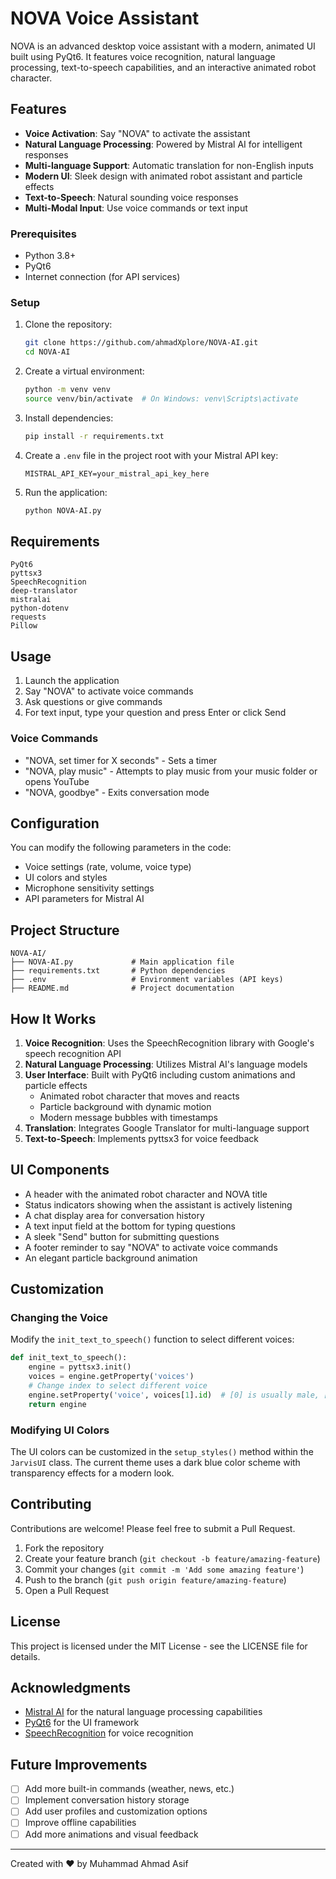 # NOVA Voice Assistant

NOVA is an advanced desktop voice assistant with a modern, animated UI built using PyQt6. It features voice recognition, natural language processing, text-to-speech capabilities, and an interactive animated robot character.


## Features

- **Voice Activation**: Say "NOVA" to activate the assistant
- **Natural Language Processing**: Powered by Mistral AI for intelligent responses
- **Multi-language Support**: Automatic translation for non-English inputs
- **Modern UI**: Sleek design with animated robot assistant and particle effects
- **Text-to-Speech**: Natural sounding voice responses
- **Multi-Modal Input**: Use voice commands or text input

### Prerequisites

- Python 3.8+
- PyQt6
- Internet connection (for API services)

### Setup

1. Clone the repository:
   ```bash
   git clone https://github.com/ahmadXplore/NOVA-AI.git
   cd NOVA-AI
   ```

2. Create a virtual environment:
   ```bash
   python -m venv venv
   source venv/bin/activate  # On Windows: venv\Scripts\activate
   ```

3. Install dependencies:
   ```bash
   pip install -r requirements.txt
   ```

4. Create a `.env` file in the project root with your Mistral API key:
   ```
   MISTRAL_API_KEY=your_mistral_api_key_here
   ```

5. Run the application:
   ```bash
   python NOVA-AI.py
   ```

## Requirements

```
PyQt6
pyttsx3
SpeechRecognition
deep-translator
mistralai
python-dotenv
requests
Pillow
```

## Usage

1. Launch the application
2. Say "NOVA" to activate voice commands
3. Ask questions or give commands
4. For text input, type your question and press Enter or click Send

### Voice Commands

- "NOVA, set timer for X seconds" - Sets a timer
- "NOVA, play music" - Attempts to play music from your music folder or opens YouTube
- "NOVA, goodbye" - Exits conversation mode

## Configuration

You can modify the following parameters in the code:

- Voice settings (rate, volume, voice type)
- UI colors and styles
- Microphone sensitivity settings
- API parameters for Mistral AI

## Project Structure

```
NOVA-AI/
├── NOVA-AI.py             # Main application file
├── requirements.txt       # Python dependencies
├── .env                   # Environment variables (API keys)
├── README.md              # Project documentation
```

## How It Works

1. **Voice Recognition**: Uses the SpeechRecognition library with Google's speech recognition API
2. **Natural Language Processing**: Utilizes Mistral AI's language models
3. **User Interface**: Built with PyQt6 including custom animations and particle effects
   - Animated robot character that moves and reacts
   - Particle background with dynamic motion
   - Modern message bubbles with timestamps
4. **Translation**: Integrates Google Translator for multi-language support
5. **Text-to-Speech**: Implements pyttsx3 for voice feedback

## UI Components

- A header with the animated robot character and NOVA title
- Status indicators showing when the assistant is actively listening
- A chat display area for conversation history
- A text input field at the bottom for typing questions
- A sleek "Send" button for submitting questions
- A footer reminder to say "NOVA" to activate voice commands
- An elegant particle background animation

## Customization

### Changing the Voice

Modify the `init_text_to_speech()` function to select different voices:

```python
def init_text_to_speech():
    engine = pyttsx3.init()
    voices = engine.getProperty('voices')
    # Change index to select different voice
    engine.setProperty('voice', voices[1].id)  # [0] is usually male, [1] is female
    return engine
```

### Modifying UI Colors

The UI colors can be customized in the `setup_styles()` method within the `JarvisUI` class. The current theme uses a dark blue color scheme with transparency effects for a modern look.

## Contributing

Contributions are welcome! Please feel free to submit a Pull Request.

1. Fork the repository
2. Create your feature branch (`git checkout -b feature/amazing-feature`)
3. Commit your changes (`git commit -m 'Add some amazing feature'`)
4. Push to the branch (`git push origin feature/amazing-feature`)
5. Open a Pull Request

## License

This project is licensed under the MIT License - see the LICENSE file for details.

## Acknowledgments

- [Mistral AI](https://mistral.ai/) for the natural language processing capabilities
- [PyQt6](https://www.riverbankcomputing.com/software/pyqt/) for the UI framework
- [SpeechRecognition](https://pypi.org/project/SpeechRecognition/) for voice recognition

## Future Improvements

- [ ] Add more built-in commands (weather, news, etc.)
- [ ] Implement conversation history storage
- [ ] Add user profiles and customization options
- [ ] Improve offline capabilities
- [ ] Add more animations and visual feedback

---

Created with ❤️ by Muhammad Ahmad Asif
